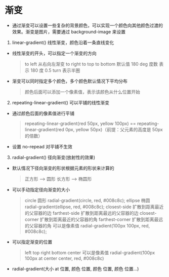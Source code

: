 # 渐变

- 通过渐变可以设置一些复杂的背景颜色，可以实现一个颜色向其他颜色过渡的效果。渐变是图片，需要通过 background-image 来设置

1. linear-gradient() 线性渐变，颜色沿着一条直线变化

- 线性渐变的开头，可以指定一个渐变的方向
  > to left 从右向左渐变
  > to right
  > to top
  > to bottom 默认值
  > 180 deg 度数 表示 180 度
  > 0.5 turn 表示半圈
- 渐变可以同时指定多个颜色，多个颜色默认情况下平均分布
  > 颜色后面可以添加一个像素值，表示该颜色从什么位置开始

2. repeating-linear-gradient() 可以平铺的线性渐变

- 通过颜色后面的像素值进行平铺
  > repeating-linear-gradient(red 50px, yellow 100px) == repeating-linear-gradient(red 0px, yellow 50px)（前提：父元素的高度是 50px 的倍数）
- 设置 no-repead 对平铺不生效

3. radial-gradient() 径向渐变(放射性的效果)

- 默认情况下径向渐变的形状根据元素的形状来计算的
  > 正方形 --> 圆形
  > 长方形 --> 椭圆形
- 可以手动指定径向渐变的大小
  > circle 圆形 radial-gradient(circle, red, #008c8c);
  > ellipse 椭圆 radial-gradient(ellipse, red, #008c8c);
  > closest-side 扩散到距离最近的父容器的边
  > farthest-side 扩散到距离最远的父容器的边
  > closest-corner 扩散到距离最近的父容器的角
  > farthest-corner 扩散到距离最远的父容器的角
  > 可以是像素值 radial-gradient(100px 100px, red, #008c8c);
- 可以指定渐变的位置
  > left top right bottom center
  > 可以是像素值
  > radial-gradient(100px 100px at center center, red, #008c8c)
- radial-gradient(大小 at 位置, 颜色 位置, 颜色 位置, 颜色 位置...)
